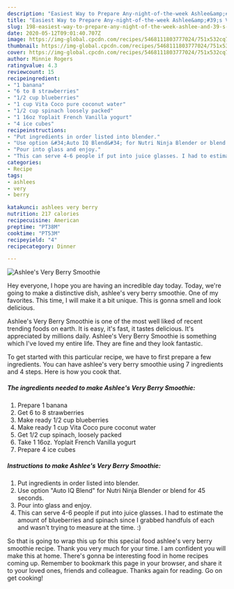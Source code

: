 ```yaml
---
description: "Easiest Way to Prepare Any-night-of-the-week Ashlee&amp;#39;s Very Berry Smoothie"
title: "Easiest Way to Prepare Any-night-of-the-week Ashlee&amp;#39;s Very Berry Smoothie"
slug: 198-easiest-way-to-prepare-any-night-of-the-week-ashlee-and-39-s-very-berry-smoothie
date: 2020-05-12T09:01:40.707Z
image: https://img-global.cpcdn.com/recipes/5468111803777024/751x532cq70/ashlees-very-berry-smoothie-recipe-main-photo.jpg
thumbnail: https://img-global.cpcdn.com/recipes/5468111803777024/751x532cq70/ashlees-very-berry-smoothie-recipe-main-photo.jpg
cover: https://img-global.cpcdn.com/recipes/5468111803777024/751x532cq70/ashlees-very-berry-smoothie-recipe-main-photo.jpg
author: Minnie Rogers
ratingvalue: 4.3
reviewcount: 15
recipeingredient:
- "1 banana"
- "6 to 8 strawberries"
- "1/2 cup blueberries"
- "1 cup Vita Coco pure coconut water"
- "1/2 cup spinach loosely packed"
- "1 16oz Yoplait French Vanilla yogurt"
- "4 ice cubes"
recipeinstructions:
- "Put ingredients in order listed into blender."
- "Use option &#34;Auto IQ Blend&#34; for Nutri Ninja Blender or blend for 45 seconds."
- "Pour into glass and enjoy."
- "This can serve 4-6 people if put into juice glasses. I had to estimate the amount of blueberries and spinach since I grabbed handfuls of each and wasn&#39;t trying to measure at the time. :)"
categories:
- Recipe
tags:
- ashlees
- very
- berry

katakunci: ashlees very berry 
nutrition: 217 calories
recipecuisine: American
preptime: "PT38M"
cooktime: "PT53M"
recipeyield: "4"
recipecategory: Dinner

---
```



![Ashlee&#39;s Very Berry Smoothie](https://img-global.cpcdn.com/recipes/5468111803777024/751x532cq70/ashlees-very-berry-smoothie-recipe-main-photo.jpg)

Hey everyone, I hope you are having an incredible day today. Today, we're going to make a distinctive dish, ashlee&#39;s very berry smoothie. One of my favorites. This time, I will make it a bit unique. This is gonna smell and look delicious.

Ashlee&#39;s Very Berry Smoothie is one of the most well liked of recent trending foods on earth. It is easy, it's fast, it tastes delicious. It's appreciated by millions daily. Ashlee&#39;s Very Berry Smoothie is something which I've loved my entire life. They are fine and they look fantastic.




To get started with this particular recipe, we have to first prepare a few ingredients. You can have ashlee&#39;s very berry smoothie using 7 ingredients and 4 steps. Here is how you cook that.

##### The ingredients needed to make Ashlee&#39;s Very Berry Smoothie:

1. Prepare 1 banana
1. Get 6 to 8 strawberries
1. Make ready 1/2 cup blueberries
1. Make ready 1 cup Vita Coco pure coconut water
1. Get 1/2 cup spinach, loosely packed
1. Take 1 16oz. Yoplait French Vanilla yogurt
1. Prepare 4 ice cubes




##### Instructions to make Ashlee&#39;s Very Berry Smoothie:

1. Put ingredients in order listed into blender.
1. Use option &#34;Auto IQ Blend&#34; for Nutri Ninja Blender or blend for 45 seconds.
1. Pour into glass and enjoy.
1. This can serve 4-6 people if put into juice glasses. I had to estimate the amount of blueberries and spinach since I grabbed handfuls of each and wasn&#39;t trying to measure at the time. :)




So that is going to wrap this up for this special food ashlee&#39;s very berry smoothie recipe. Thank you very much for your time. I am confident you will make this at home. There's gonna be interesting food in home recipes coming up. Remember to bookmark this page in your browser, and share it to your loved ones, friends and colleague. Thanks again for reading. Go on get cooking!
